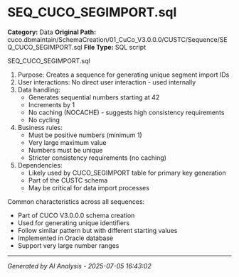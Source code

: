 # SEQ_CUCO_SEGIMPORT.sql

**Category:** Data
**Original Path:** cuco.dbmaintain/SchemaCreation/01_CuCo_V3.0.0.0/CUSTC/Sequence/SEQ_CUCO_SEGIMPORT.sql
**File Type:** SQL script

SEQ_CUCO_SEGIMPORT.sql
1. Purpose: Creates a sequence for generating unique segment import IDs
2. User interactions: No direct user interaction - used internally
3. Data handling:
   - Generates sequential numbers starting at 42
   - Increments by 1
   - No caching (NOCACHE) - suggests high consistency requirements
   - No cycling
4. Business rules:
   - Must be positive numbers (minimum 1)
   - Very large maximum value
   - Numbers must be unique
   - Stricter consistency requirements (no caching)
5. Dependencies:
   - Likely used by CUCO_SEGIMPORT table for primary key generation
   - Part of the CUSTC schema
   - May be critical for data import processes

Common characteristics across all sequences:
- Part of CUCO V3.0.0.0 schema creation
- Used for generating unique identifiers
- Follow similar pattern but with different starting values
- Implemented in Oracle database
- Support very large number ranges

---
*Generated by AI Analysis - 2025-07-05 16:43:02*
